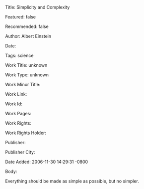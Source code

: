 Title: Simplicity and Complexity

Featured: false

Recommended: false

Author: Albert Einstein

Date: 

Tags: science

Work Title: unknown

Work Type: unknown

Work Minor Title:  

Work Link: 

Work Id:  

Work Pages:  

Work Rights:  

Work Rights Holder:  

Publisher:  

Publisher City:  

Date Added: 2006-11-30 14:29:31 -0800

Body:

Everything should be made as simple as possible, but no simpler.


